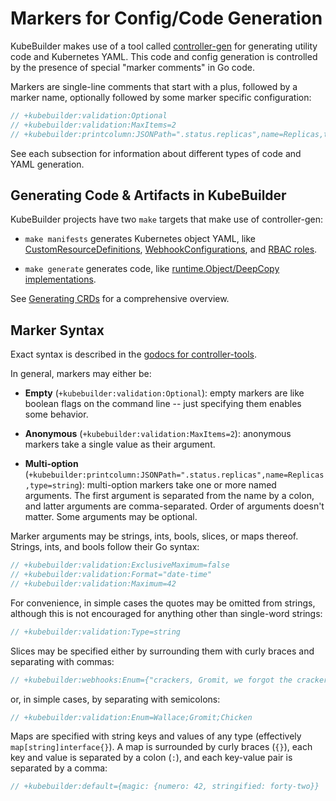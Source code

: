 # Markers for Config/Code Generation

KubeBuilder makes use of a tool called
[controller-gen](/reference/controller-gen.md) for
generating utility code and Kubernetes YAML.  This code and config
generation is controlled by the presence of special "marker comments" in
Go code.

Markers are single-line comments that start with a plus, followed by
a marker name, optionally followed by some marker specific configuration:

```go
// +kubebuilder:validation:Optional
// +kubebuilder:validation:MaxItems=2
// +kubebuilder:printcolumn:JSONPath=".status.replicas",name=Replicas,type=string
```

See each subsection for information about different types of code and YAML
generation.

## Generating Code & Artifacts in KubeBuilder

KubeBuilder projects have two `make` targets that make use of
controller-gen:

- `make manifests` generates Kubernetes object YAML, like
  [CustomResourceDefinitions](./markers/crd.md),
  [WebhookConfigurations](./markers/webhook.md), and [RBAC
  roles](./markers/rbac.md).

- `make generate` generates code, like [runtime.Object/DeepCopy
  implementations](./markers/object.md).

See [Generating CRDs](./generating-crd.md) for a comprehensive overview.

## Marker Syntax

Exact syntax is described in the [godocs for
controller-tools](https://pkg.go.dev/sigs.k8s.io/controller-tools/pkg/markers?tab=doc).

In general, markers may either be:

- **Empty** (`+kubebuilder:validation:Optional`): empty markers are like boolean flags on the command line
  -- just specifying them enables some behavior.

- **Anonymous** (`+kubebuilder:validation:MaxItems=2`): anonymous markers take
  a single value as their argument.

- **Multi-option**
  (`+kubebuilder:printcolumn:JSONPath=".status.replicas",name=Replicas,type=string`): multi-option
  markers take one or more named arguments.  The first argument is
  separated from the name by a colon, and latter arguments are
  comma-separated.  Order of arguments doesn't matter.  Some arguments may
  be optional.

Marker arguments may be strings, ints, bools, slices, or maps thereof.
Strings, ints, and bools follow their Go syntax:

```go
// +kubebuilder:validation:ExclusiveMaximum=false
// +kubebuilder:validation:Format="date-time"
// +kubebuilder:validation:Maximum=42
```

For convenience, in simple cases the quotes may be omitted from strings,
although this is not encouraged for anything other than single-word
strings:

```go
// +kubebuilder:validation:Type=string
```

Slices may be specified either by surrounding them with curly braces and
separating with commas:

```go
// +kubebuilder:webhooks:Enum={"crackers, Gromit, we forgot the crackers!","not even wensleydale?"}
```

or, in simple cases, by separating with semicolons:

```go
// +kubebuilder:validation:Enum=Wallace;Gromit;Chicken
```

Maps are specified with string keys and values of any type (effectively
`map[string]interface{}`). A map is surrounded by curly braces (`{}`),
each key and value is separated by a colon (`:`), and each key-value
pair is separated by a comma:

```go
// +kubebuilder:default={magic: {numero: 42, stringified: forty-two}}
```
